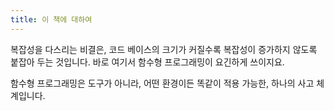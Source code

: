 ```yaml
---
title: 이 책에 대하여
---
```


복잡성을 다스리는 비결은, 코드 베이스의 크기가 커질수록 복잡성이 증가하지 않도록 붙잡아 두는 것입니다. 
바로 여기서 함수형 프로그래밍이 요긴하게 쓰이지요.

함수형 프로그래밍은 도구가 아니라, 어떤 환경이든 똑같이 적용 가능한, 하나의 사고 체계입니다.
